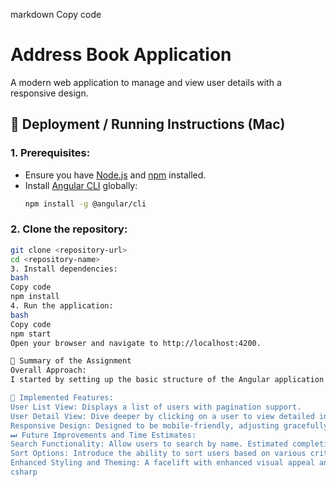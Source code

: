 markdown
Copy code
# Address Book Application

A modern web application to manage and view user details with a responsive design.

## 🚀 Deployment / Running Instructions (Mac)

### 1. Prerequisites:
   - Ensure you have [Node.js](https://nodejs.org/) and [npm](https://www.npmjs.com/) installed.
   - Install [Angular CLI](https://angular.io/guide/setup-local) globally:
     ```bash
     npm install -g @angular/cli
     ```

### 2. Clone the repository:
   ```bash
   git clone <repository-url>
   cd <repository-name>
3. Install dependencies:
bash
Copy code
npm install
4. Run the application:
bash
Copy code
npm start
Open your browser and navigate to http://localhost:4200.

📝 Summary of the Assignment
Overall Approach:
I started by setting up the basic structure of the Angular application. After establishing the core components, I focused on integrating the backend services, ensuring the data is fetched and displayed correctly. Unit and end-to-end tests were added to ensure the application's robustness.

🎉 Implemented Features:
User List View: Displays a list of users with pagination support.
User Detail View: Dive deeper by clicking on a user to view detailed information.
Responsive Design: Designed to be mobile-friendly, adjusting gracefully across different screen sizes.
⏭ Future Improvements and Time Estimates:
Search Functionality: Allow users to search by name. Estimated completion: ~3 hours.
Sort Options: Introduce the ability to sort users based on various criteria like name or recent additions. Estimated time: ~2 hours.
Enhanced Styling and Theming: A facelift with enhanced visual appeal and a potential dark mode. Rough estimate: ~4 hours.
csharp
